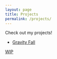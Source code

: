 ```yaml
---
layout: page
title: Projects
permalink: /projects/
---
```


Check out my projects!

- [Gravity Fall](https://github.com/joshua-y/Gravity-Fall.git)

[WIP]({{site.url}}/testsite/)
